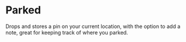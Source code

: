 Parked
======

Drops and stores a pin on your current location, with the option to add a note, great for keeping track of where you parked.